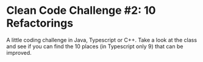 # Clean Code Challenge #2: 10 Refactorings
A little coding challenge in Java, Typescript or C++. Take a look at the class and see if you can find the 10 places (in Typescript only 9) that can be improved. 